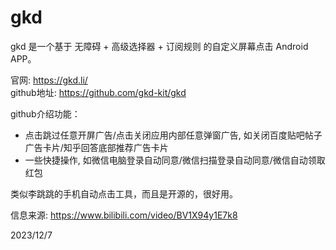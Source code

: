 # gkd

gkd 是一个基于 无障碍 + 高级选择器 + 订阅规则 的自定义屏幕点击 Android APP。  

官网: https://gkd.li/  
github地址: https://github.com/gkd-kit/gkd  

github介绍功能：  
- 点击跳过任意开屏广告/点击关闭应用内部任意弹窗广告, 如关闭百度贴吧帖子广告卡片/知乎回答底部推荐广告卡片
- 一些快捷操作, 如微信电脑登录自动同意/微信扫描登录自动同意/微信自动领取红包


类似李跳跳的手机自动点击工具，而且是开源的，很好用。  


信息来源: https://www.bilibili.com/video/BV1X94y1E7k8  


2023/12/7  
